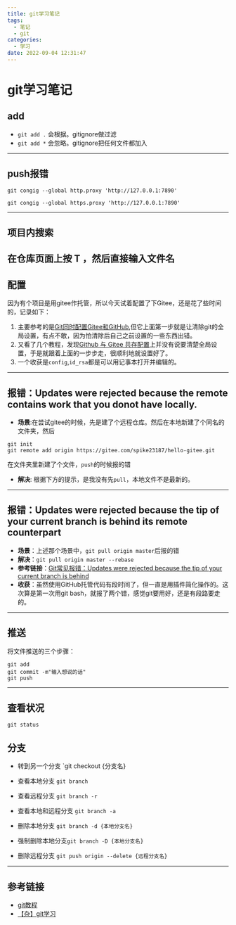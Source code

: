 ```yaml
---
title: git学习笔记
tags:
  - 笔记
  - git
categories:
  - 学习
date: 2022-09-04 12:31:47
---
```

# git学习笔记

## add
- `git add .` 会根据。gitignore做过滤
- `git add *` 会忽略。gitignore把任何文件都加入
---
## push报错
`git congig --global http.proxy 'http://127.0.0.1:7890'`

`git congig --global https.proxy 'http://127.0.0.1:7890'`

---
## 项目内搜索
在仓库页面上按 T ，然后直接输入文件名
---
## 配置
因为有个项目是用gitee作托管，所以今天试着配置了下Gitee，还是花了些时间的，记录如下：
1. 主要参考的是[Git同时配置Gitee和GitHub](https://cloud.tencent.com/developer/article/1774890),但它上面第一步就是让清除git的全局设置，有点不敢，因为怕清除后自己之前设置的一些东西出错。
2. 又看了几个教程，发现[Github 与 Gitee 共存配置](https://blog.csdn.net/weixin_43894513/article/details/104550377)上并没有说要清楚全局设置，于是就跟着上面的一步步走，很顺利地就设置好了。
3. 一个收获是`config`,`id_rsa`都是可以用记事本打开并编辑的。
---
## 报错：Updates were rejected because the remote contains work that you donot have locally.
- **场景**:在尝试gitee的时候，先是建了个远程仓库。然后在本地新建了个同名的文件夹，然后
```
git init 
git remote add origin https://gitee.com/spike23187/hello-gitee.git
```
在文件夹里新建了个文件，`push`的时候报的错
- **解决**: 根据下方的提示，是我没有先`pull`，本地文件不是最新的。
---
## 报错：Updates were rejected because the tip of your current branch is behind its remote counterpart
- **场景**：上述那个场景中，`git pull origin master`后报的错
- **解决**：`git pull origin master --rebase`
- **参考链接**：[Git常见报错：Updates were rejected because the tip of your current branch is behind](https://blog.csdn.net/weixin_42310154/article/details/118676936)
- **收获**：虽然使用GitHub托管代码有段时间了，但一直是用插件简化操作的。这次算是第一次用git bash，就报了两个错，感觉git要用好，还是有段路要走的。
---
## 推送
将文件推送的三个步骤：
```
git add 
git commit -m"输入想说的话"
git push
```
---

## 查看状况
`git status`

## 分支
- 转到另一个分支 `git checkout {分支名}

- 查看本地分支 `git branch`
- 查看远程分支 `git branch -r`
- 查看本地和远程分支 `git branch -a`

- 删除本地分支 `git branch -d {本地分支名}`
- 强制删除本地分支`git branch -D {本地分支名}`
- 删除远程分支 `git push origin --delete {远程分支名}`
---

## 参考链接
- [git教程](https://www.yiibai.com/git)
- [【杂】git学习](http://blog.ch3nyang.top/miscellaneous/git%E5%AD%A6%E4%B9%A0/)